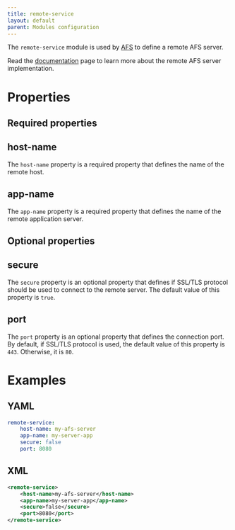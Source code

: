 ```yaml
---
title: remote-service
layout: default
parent: Modules configuration
---
```


The `remote-service` module is used by [AFS](../../afs/index.md) to define a remote AFS server.

Read the [documentation](../../afs/afs-remote.md) page to learn more about the remote AFS server implementation.

# Properties

## Required properties

## host-name

The `host-name` property is a required property that defines the name of the remote host.

## app-name

The `app-name` property is a required property that defines the name of the remote application server.

## Optional properties

## secure

The `secure` property is an optional property that defines if SSL/TLS protocol should be used
to connect to the remote server. The default value of this property is `true`.

## port

The `port` property is an optional property that defines the connection port. By default, if SSL/TLS protocol
is used, the default value of this property is `443`. Otherwise, it is `80`.

# Examples

## YAML
```yaml
remote-service:
    host-name: my-afs-server
    app-name: my-server-app
    secure: false
    port: 8080
```

## XML
```xml
<remote-service>
    <host-name>my-afs-server</host-name>
    <app-name>my-server-app</app-name>
    <secure>false</secure>
    <port>8080</port>
</remote-service>
```
